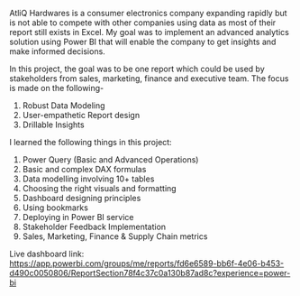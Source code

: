 AtliQ Hardwares is a consumer electronics company expanding rapidly but is not able to compete with other companies using data as most of their report still exists in Excel. 
My goal was to implement an advanced analytics solution using Power BI that will enable the company to get insights and make informed decisions.

In this project, the goal was to be one report which could be used by stakeholders from sales, marketing, finance and executive team. The focus is made on the following-

1. Robust Data Modeling
2. User-empathetic Report design
3. Drillable Insights

I learned the following things in this project:

1. Power Query (Basic and Advanced Operations) 
2. Basic and complex DAX formulas
3. Data modelling involving 10+ tables
4. Choosing the right visuals and formatting
5. Dashboard designing principles
6. Using bookmarks
7. Deploying in Power BI service
8. Stakeholder Feedback Implementation
9. Sales, Marketing, Finance & Supply Chain metrics

Live dashboard link: https://app.powerbi.com/groups/me/reports/fd6e6589-bb6f-4e06-b453-d490c0050806/ReportSection78f4c37c0a130b87ad8c?experience=power-bi
